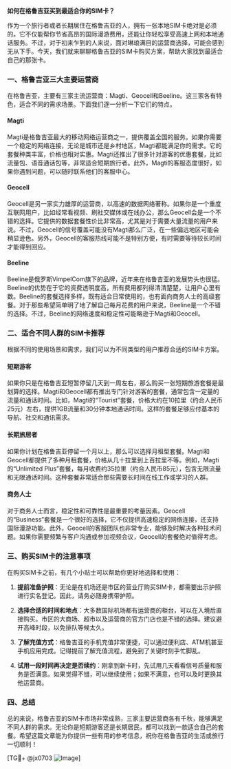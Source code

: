 **如何在格鲁吉亚买到最适合你的SIM卡？**

作为一个旅行者或者长期居住在格鲁吉亚的人，拥有一张本地SIM卡绝对是必须的。它不仅能帮你节省高昂的国际漫游费用，还能让你轻松享受高速上网和本地通话服务。不过，对于初来乍到的人来说，面对琳琅满目的运营商选择，可能会感到无从下手。今天，我们就来聊聊格鲁吉亚的SIM卡购买方案，帮助大家找到最适合自己的那张卡。

### 一、格鲁吉亚三大主要运营商

在格鲁吉亚，主要有三家主流运营商：Magti、Geocell和Beeline。这三家各有特色，适合不同的需求场景。下面我们逐一分析一下它们的特点。

#### Magti
Magti是格鲁吉亚最大的移动网络运营商之一，提供覆盖全国的服务。如果你需要一个稳定的网络连接，无论是城市还是乡村地区，Magti都能满足你的需求。它的套餐种类丰富，价格也相对实惠。Magti还推出了很多针对游客的优惠套餐，比如流量包、语音通话包等，非常适合短期旅行者。此外，Magti的客服态度很好，如果你遇到问题，可以随时联系他们的客服中心。

#### Geocell
Geocell是另一家实力雄厚的运营商，以高速的数据网络著称。如果你是一个重度互联网用户，比如经常看视频、刷社交媒体或在线办公，那么Geocell会是一个不错的选择。它提供的数据套餐性价比非常高，尤其是对于需要大量流量的用户来说。不过，Geocell的信号覆盖可能没有Magti那么广泛，在一些偏远地区可能会稍显逊色。另外，Geocell的客服热线可能不是特别方便，有时需要等待较长时间才能得到回应。

#### Beeline
Beeline是俄罗斯VimpelCom旗下的品牌，近年来在格鲁吉亚的发展势头也很猛。Beeline的优势在于它的资费透明度高，所有费用都列得清清楚楚，让用户心里有数。Beeline的套餐选择多样，既有适合日常使用的，也有面向商务人士的高级套餐。对于那些希望简单明了地了解自己每月花费的用户来说，Beeline是一个不错的选择。不过，Beeline的网络速度和稳定性可能略逊于Magti和Geocell。

### 二、适合不同人群的SIM卡推荐

根据不同的使用场景和需求，我们可以为不同类型的用户推荐合适的SIM卡方案。

#### 短期游客
如果你只是在格鲁吉亚短暂停留几天到一周左右，那么购买一张短期旅游套餐是最划算的选择。Magti和Geocell都有推出专门针对游客的套餐，通常包含一定量的流量和通话时间。比如，Magti的“Tourist”套餐，价格大约在10拉里（约合人民币25元）左右，提供1GB流量和30分钟本地通话时间。这样的套餐足够应付基本的导航、社交和通讯需求。

#### 长期旅居者
如果你计划在格鲁吉亚停留一个月以上，那么可以选择月租型套餐。Magti和Geocell都提供了多种月租套餐，价格从几十拉里到上百拉里不等。例如，Magti的“Unlimited Plus”套餐，每月收费约35拉里（约合人民币85元），包含无限流量和无限通话时间。这种套餐非常适合那些需要长时间在线工作或学习的人群。

#### 商务人士
对于商务人士而言，稳定性和可靠性是最重要的考量因素。Geocell的“Business”套餐是一个很好的选择，它不仅提供高速稳定的网络连接，还支持国际漫游功能。此外，Geocell的客服团队也非常专业，能够及时解决各种技术问题。如果你需要频繁与客户沟通或参加视频会议，Geocell的套餐绝对值得考虑。

### 三、购买SIM卡的注意事项

在购买SIM卡之前，有几个小贴士可以帮助你更好地选择和使用：

1. **提前准备护照**：无论是在机场还是市区的营业厅购买SIM卡，都需要出示护照进行实名登记。因此，请务必随身携带护照。
   
2. **选择合适的时间和地点**：大多数国际机场都有运营商的柜台，可以在入境后直接购买。市区的大商场、超市以及运营商的官方门店也是不错的选择。建议避开高峰时段，以免排队等候太久。

3. **了解充值方式**：格鲁吉亚的手机充值非常便捷，可以通过便利店、ATM机甚至手机应用完成。记得提前了解充值流程，避免到了关键时刻手忙脚乱。

4. **试用一段时间再决定是否续约**：刚拿到新卡时，先试用几天看看信号质量和服务是否满意。如果觉得不错，可以继续使用；如果不满意，也可以及时更换其他运营商。

### 四、总结

总的来说，格鲁吉亚的SIM卡市场非常成熟，三家主要运营商各有千秋，能够满足不同人群的需求。无论你是短期游客还是长期居民，都可以找到一款适合自己的套餐。希望这篇文章能为你提供一些有用的参考信息，祝你在格鲁吉亚的生活或旅行一切顺利！

[TG💪+ @jx0703 ![Image](https://github.com/user-attachments/assets/dbca1d08-cadb-493c-b0ec-ad6f7a83f270)]